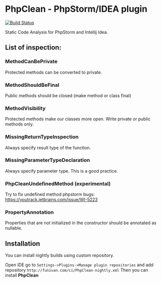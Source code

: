 # PhpClean - PhpStorm/IDEA plugin  

[![Build Status](https://travis-ci.com/funivan/PhpClean.svg?branch=master)](https://travis-ci.com/funivan/PhpClean)

Static Code Analysis for PhpStorm and Intellij Idea.

## List of inspection:

### MethodCanBePrivate
Protected methods can be converted to private.

### MethodShouldBeFinal
Public methods should be closed (make method or class final)

### MethodVisibility 
Protected methods make our classes more open. Write private or public methods only.

### MissingReturnTypeInspection 
Always specify result type of the function.

### MissingParameterTypeDeclaration 
Always specify parameter type. This is a good practice.

### PhpCleanUndefinedMethod (experimental)
Try to fix undefined method phpstorm bugs: https://youtrack.jetbrains.com/issue/WI-5223

### PropertyAnnotation
Properties that are not initialized in the constructor should be annotated as nullable.

## Installation
You can install nightly builds using custom repository.
 
Open IDE go to `Settings->Plugins->Manage plugin repositories` and add repository
`http://funivan.com/ci/PhpClean-nightly.xml`
Then you can install **PhpClean**